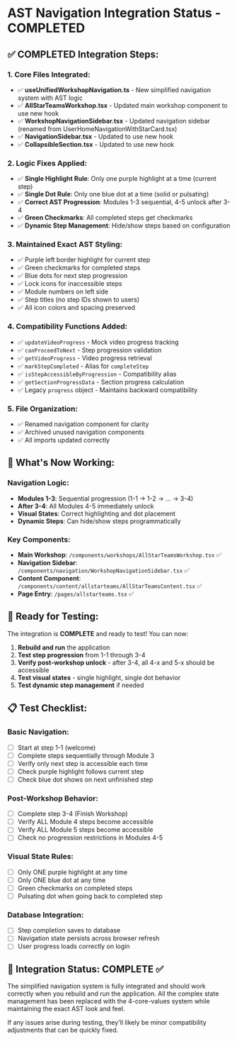 # AST Navigation Integration Status - COMPLETED

## ✅ **COMPLETED Integration Steps:**

### **1. Core Files Integrated:**
- ✅ **useUnifiedWorkshopNavigation.ts** - New simplified navigation system with AST logic
- ✅ **AllStarTeamsWorkshop.tsx** - Updated main workshop component to use new hook
- ✅ **WorkshopNavigationSidebar.tsx** - Updated navigation sidebar (renamed from UserHomeNavigationWithStarCard.tsx)
- ✅ **NavigationSidebar.tsx** - Updated to use new hook
- ✅ **CollapsibleSection.tsx** - Updated to use new hook

### **2. Logic Fixes Applied:**
- ✅ **Single Highlight Rule**: Only one purple highlight at a time (current step)
- ✅ **Single Dot Rule**: Only one blue dot at a time (solid or pulsating) 
- ✅ **Correct AST Progression**: Modules 1-3 sequential, 4-5 unlock after 3-4
- ✅ **Green Checkmarks**: All completed steps get checkmarks
- ✅ **Dynamic Step Management**: Hide/show steps based on configuration

### **3. Maintained Exact AST Styling:**
- ✅ Purple left border highlight for current step
- ✅ Green checkmarks for completed steps  
- ✅ Blue dots for next step progression
- ✅ Lock icons for inaccessible steps
- ✅ Module numbers on left side
- ✅ Step titles (no step IDs shown to users)
- ✅ All icon colors and spacing preserved

### **4. Compatibility Functions Added:**
- ✅ `updateVideoProgress` - Mock video progress tracking
- ✅ `canProceedToNext` - Step progression validation
- ✅ `getVideoProgress` - Video progress retrieval
- ✅ `markStepCompleted` - Alias for `completeStep`
- ✅ `isStepAccessibleByProgression` - Compatibility alias
- ✅ `getSectionProgressData` - Section progress calculation
- ✅ Legacy `progress` object - Maintains backward compatibility

### **5. File Organization:**
- ✅ Renamed navigation component for clarity
- ✅ Archived unused navigation components
- ✅ All imports updated correctly

## 🔄 **What's Now Working:**

### **Navigation Logic:**
- **Modules 1-3**: Sequential progression (1-1 → 1-2 → ... → 3-4)
- **After 3-4**: All Modules 4-5 immediately unlock
- **Visual States**: Correct highlighting and dot placement
- **Dynamic Steps**: Can hide/show steps programmatically

### **Key Components:**
- **Main Workshop**: `/components/workshops/AllStarTeamsWorkshop.tsx` ✅
- **Navigation Sidebar**: `/components/navigation/WorkshopNavigationSidebar.tsx` ✅  
- **Content Component**: `/components/content/allstarteams/AllStarTeamsContent.tsx` ✅
- **Page Entry**: `/pages/allstarteams.tsx` ✅

## 🧪 **Ready for Testing:**

The integration is **COMPLETE** and ready to test! You can now:

1. **Rebuild and run** the application
2. **Test step progression** from 1-1 through 3-4
3. **Verify post-workshop unlock** - after 3-4, all 4-x and 5-x should be accessible
4. **Test visual states** - single highlight, single dot behavior
5. **Test dynamic step management** if needed

## 📋 **Test Checklist:**

### **Basic Navigation:**
- [ ] Start at step 1-1 (welcome)
- [ ] Complete steps sequentially through Module 3
- [ ] Verify only next step is accessible each time
- [ ] Check purple highlight follows current step
- [ ] Check blue dot shows on next unfinished step

### **Post-Workshop Behavior:**
- [ ] Complete step 3-4 (Finish Workshop)
- [ ] Verify ALL Module 4 steps become accessible
- [ ] Verify ALL Module 5 steps become accessible  
- [ ] Check no progression restrictions in Modules 4-5

### **Visual State Rules:**
- [ ] Only ONE purple highlight at any time
- [ ] Only ONE blue dot at any time
- [ ] Green checkmarks on completed steps
- [ ] Pulsating dot when going back to completed step

### **Database Integration:**
- [ ] Step completion saves to database
- [ ] Navigation state persists across browser refresh
- [ ] User progress loads correctly on login

## 🎯 **Integration Status: COMPLETE ✅**

The simplified navigation system is fully integrated and should work correctly when you rebuild and run the application. All the complex state management has been replaced with the 4-core-values system while maintaining the exact AST look and feel.

If any issues arise during testing, they'll likely be minor compatibility adjustments that can be quickly fixed.
